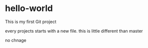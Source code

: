 # hello-world
This is my first Git project

every projects starts with a new file. this is little different than master

no chnage
